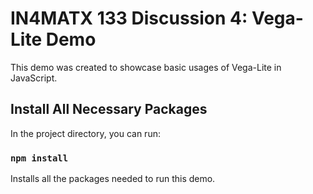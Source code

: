 # IN4MATX 133 Discussion 4: Vega-Lite Demo

This demo was created to showcase basic usages of Vega-Lite in JavaScript.

## Install All Necessary Packages

In the project directory, you can run:

### `npm install`

Installs all the packages needed to run this demo.